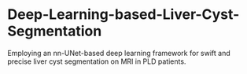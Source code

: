 # Deep-Learning-based-Liver-Cyst-Segmentation
Employing an nn-UNet-based deep learning framework for swift and precise liver cyst segmentation on MRI in PLD patients. 
